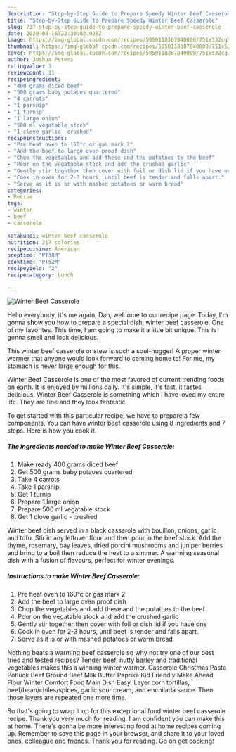 ```yaml
---
description: "Step-by-Step Guide to Prepare Speedy Winter Beef Casserole"
title: "Step-by-Step Guide to Prepare Speedy Winter Beef Casserole"
slug: 737-step-by-step-guide-to-prepare-speedy-winter-beef-casserole
date: 2020-08-16T22:30:02.926Z
image: https://img-global.cpcdn.com/recipes/5050118307840000/751x532cq70/winter-beef-casserole-recipe-main-photo.jpg
thumbnail: https://img-global.cpcdn.com/recipes/5050118307840000/751x532cq70/winter-beef-casserole-recipe-main-photo.jpg
cover: https://img-global.cpcdn.com/recipes/5050118307840000/751x532cq70/winter-beef-casserole-recipe-main-photo.jpg
author: Joshua Peters
ratingvalue: 3
reviewcount: 11
recipeingredient:
- "400 grams diced beef"
- "500 grams baby potaoes quartered"
- "4 carrots"
- "1 parsnip"
- "1 turnip"
- "1 large onion"
- "500 ml vegatable stock"
- "1 clove garlic  crushed"
recipeinstructions:
- "Pre heat oven to 160°c or gas mark 2"
- "Add the beef to large oven proof dish"
- "Chop the vegetables and add these and the potatoes to the beef"
- "Pour on the vegatable stock and add the crushed garlic"
- "Gently stir together then cover with foil or dish lid if you have one"
- "Cook in oven for 2-3 hours, until beef is tender and falls apart."
- "Serve as it is or with mashed potatoes or warm bread"
categories:
- Recipe
tags:
- winter
- beef
- casserole

katakunci: winter beef casserole 
nutrition: 217 calories
recipecuisine: American
preptime: "PT38M"
cooktime: "PT52M"
recipeyield: "2"
recipecategory: Lunch

---
```



![Winter Beef Casserole](https://img-global.cpcdn.com/recipes/5050118307840000/751x532cq70/winter-beef-casserole-recipe-main-photo.jpg)

Hello everybody, it's me again, Dan, welcome to our recipe page. Today, I'm gonna show you how to prepare a special dish, winter beef casserole. One of my favorites. This time, I am going to make it a little bit unique. This is gonna smell and look delicious.

This winter beef casserole or stew is such a soul-hugger! A proper winter warmer that anyone would look forward to coming home to! For me, my stomach is never large enough for this.

Winter Beef Casserole is one of the most favored of current trending foods on earth. It is enjoyed by millions daily. It's simple, it's fast, it tastes delicious. Winter Beef Casserole is something which I have loved my entire life. They are fine and they look fantastic.


To get started with this particular recipe, we have to prepare a few components. You can have winter beef casserole using 8 ingredients and 7 steps. Here is how you cook it.

<!--inarticleads1-->

##### The ingredients needed to make Winter Beef Casserole:

1. Make ready 400 grams diced beef
1. Get 500 grams baby potaoes quartered
1. Take 4 carrots
1. Take 1 parsnip
1. Get 1 turnip
1. Prepare 1 large onion
1. Prepare 500 ml vegatable stock
1. Get 1 clove garlic - crushed


Winter beef dish served in a black casserole with bouillon, onions, garlic and tofu. Stir in any leftover flour and then pour in the beef stock. Add the thyme, rosemary, bay leaves, dried porcini mushrooms and juniper berries and bring to a boil then reduce the heat to a simmer. A warming seasonal dish with a fusion of flavours, perfect for winter evenings. 

<!--inarticleads2-->

##### Instructions to make Winter Beef Casserole:

1. Pre heat oven to 160°c or gas mark 2
1. Add the beef to large oven proof dish
1. Chop the vegetables and add these and the potatoes to the beef
1. Pour on the vegatable stock and add the crushed garlic
1. Gently stir together then cover with foil or dish lid if you have one
1. Cook in oven for 2-3 hours, until beef is tender and falls apart.
1. Serve as it is or with mashed potatoes or warm bread


Nothing beats a warming beef casserole so why not try one of our best tried and tested recipes? Tender beef, nutty barley and traditional vegetables makes this a winning winter warmer. Casserole Christmas Pasta Potluck Beef Ground Beef Milk Butter Paprika Kid Friendly Make Ahead Flour Winter Comfort Food Main Dish Easy. Layer corn tortillas, beef/bean/chiles/spices, garlic sour cream, and enchilada sauce. Then those layers are repeated one more time. 

So that's going to wrap it up for this exceptional food winter beef casserole recipe. Thank you very much for reading. I am confident you can make this at home. There's gonna be more interesting food at home recipes coming up. Remember to save this page in your browser, and share it to your loved ones, colleague and friends. Thank you for reading. Go on get cooking!
